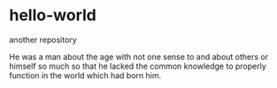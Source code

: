# hello-world
another repository

He was a man about the age with not one sense to and about others or himself so much so that he lacked the common knowledge to properly function in the world which had born him.
